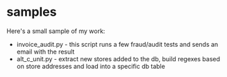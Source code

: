 # samples

Here's a small sample of my work:
- invoice_audit.py - this script runs a few fraud/audit tests and sends an email with the result
- alt_c_unit.py - extract new stores added to the db, build regexes based on store addresses and load into a specific db table

